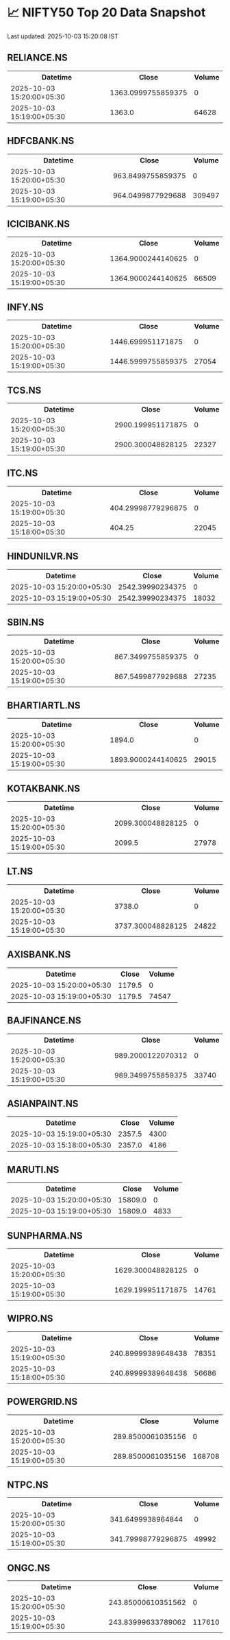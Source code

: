 # 📈 NIFTY50 Top 20 Data Snapshot

Last updated: 2025-10-03 15:20:08 IST

## RELIANCE.NS

<table>
  <tr><th>Datetime</th><th>Close</th><th>Volume</th></tr>
  <tr><td>2025-10-03 15:20:00+05:30</td><td>1363.0999755859375</td><td>0</td></tr>
  <tr><td>2025-10-03 15:19:00+05:30</td><td>1363.0</td><td>64628</td></tr>
</table>

## HDFCBANK.NS

<table>
  <tr><th>Datetime</th><th>Close</th><th>Volume</th></tr>
  <tr><td>2025-10-03 15:20:00+05:30</td><td>963.8499755859375</td><td>0</td></tr>
  <tr><td>2025-10-03 15:19:00+05:30</td><td>964.0499877929688</td><td>309497</td></tr>
</table>

## ICICIBANK.NS

<table>
  <tr><th>Datetime</th><th>Close</th><th>Volume</th></tr>
  <tr><td>2025-10-03 15:20:00+05:30</td><td>1364.9000244140625</td><td>0</td></tr>
  <tr><td>2025-10-03 15:19:00+05:30</td><td>1364.9000244140625</td><td>66509</td></tr>
</table>

## INFY.NS

<table>
  <tr><th>Datetime</th><th>Close</th><th>Volume</th></tr>
  <tr><td>2025-10-03 15:20:00+05:30</td><td>1446.699951171875</td><td>0</td></tr>
  <tr><td>2025-10-03 15:19:00+05:30</td><td>1446.5999755859375</td><td>27054</td></tr>
</table>

## TCS.NS

<table>
  <tr><th>Datetime</th><th>Close</th><th>Volume</th></tr>
  <tr><td>2025-10-03 15:20:00+05:30</td><td>2900.199951171875</td><td>0</td></tr>
  <tr><td>2025-10-03 15:19:00+05:30</td><td>2900.300048828125</td><td>22327</td></tr>
</table>

## ITC.NS

<table>
  <tr><th>Datetime</th><th>Close</th><th>Volume</th></tr>
  <tr><td>2025-10-03 15:19:00+05:30</td><td>404.29998779296875</td><td>0</td></tr>
  <tr><td>2025-10-03 15:18:00+05:30</td><td>404.25</td><td>22045</td></tr>
</table>

## HINDUNILVR.NS

<table>
  <tr><th>Datetime</th><th>Close</th><th>Volume</th></tr>
  <tr><td>2025-10-03 15:20:00+05:30</td><td>2542.39990234375</td><td>0</td></tr>
  <tr><td>2025-10-03 15:19:00+05:30</td><td>2542.39990234375</td><td>18032</td></tr>
</table>

## SBIN.NS

<table>
  <tr><th>Datetime</th><th>Close</th><th>Volume</th></tr>
  <tr><td>2025-10-03 15:20:00+05:30</td><td>867.3499755859375</td><td>0</td></tr>
  <tr><td>2025-10-03 15:19:00+05:30</td><td>867.5499877929688</td><td>27235</td></tr>
</table>

## BHARTIARTL.NS

<table>
  <tr><th>Datetime</th><th>Close</th><th>Volume</th></tr>
  <tr><td>2025-10-03 15:20:00+05:30</td><td>1894.0</td><td>0</td></tr>
  <tr><td>2025-10-03 15:19:00+05:30</td><td>1893.9000244140625</td><td>29015</td></tr>
</table>

## KOTAKBANK.NS

<table>
  <tr><th>Datetime</th><th>Close</th><th>Volume</th></tr>
  <tr><td>2025-10-03 15:20:00+05:30</td><td>2099.300048828125</td><td>0</td></tr>
  <tr><td>2025-10-03 15:19:00+05:30</td><td>2099.5</td><td>27978</td></tr>
</table>

## LT.NS

<table>
  <tr><th>Datetime</th><th>Close</th><th>Volume</th></tr>
  <tr><td>2025-10-03 15:20:00+05:30</td><td>3738.0</td><td>0</td></tr>
  <tr><td>2025-10-03 15:19:00+05:30</td><td>3737.300048828125</td><td>24822</td></tr>
</table>

## AXISBANK.NS

<table>
  <tr><th>Datetime</th><th>Close</th><th>Volume</th></tr>
  <tr><td>2025-10-03 15:20:00+05:30</td><td>1179.5</td><td>0</td></tr>
  <tr><td>2025-10-03 15:19:00+05:30</td><td>1179.5</td><td>74547</td></tr>
</table>

## BAJFINANCE.NS

<table>
  <tr><th>Datetime</th><th>Close</th><th>Volume</th></tr>
  <tr><td>2025-10-03 15:20:00+05:30</td><td>989.2000122070312</td><td>0</td></tr>
  <tr><td>2025-10-03 15:19:00+05:30</td><td>989.3499755859375</td><td>33740</td></tr>
</table>

## ASIANPAINT.NS

<table>
  <tr><th>Datetime</th><th>Close</th><th>Volume</th></tr>
  <tr><td>2025-10-03 15:19:00+05:30</td><td>2357.5</td><td>4300</td></tr>
  <tr><td>2025-10-03 15:18:00+05:30</td><td>2357.0</td><td>4186</td></tr>
</table>

## MARUTI.NS

<table>
  <tr><th>Datetime</th><th>Close</th><th>Volume</th></tr>
  <tr><td>2025-10-03 15:20:00+05:30</td><td>15809.0</td><td>0</td></tr>
  <tr><td>2025-10-03 15:19:00+05:30</td><td>15809.0</td><td>4833</td></tr>
</table>

## SUNPHARMA.NS

<table>
  <tr><th>Datetime</th><th>Close</th><th>Volume</th></tr>
  <tr><td>2025-10-03 15:20:00+05:30</td><td>1629.300048828125</td><td>0</td></tr>
  <tr><td>2025-10-03 15:19:00+05:30</td><td>1629.199951171875</td><td>14761</td></tr>
</table>

## WIPRO.NS

<table>
  <tr><th>Datetime</th><th>Close</th><th>Volume</th></tr>
  <tr><td>2025-10-03 15:19:00+05:30</td><td>240.89999389648438</td><td>78351</td></tr>
  <tr><td>2025-10-03 15:18:00+05:30</td><td>240.89999389648438</td><td>56686</td></tr>
</table>

## POWERGRID.NS

<table>
  <tr><th>Datetime</th><th>Close</th><th>Volume</th></tr>
  <tr><td>2025-10-03 15:20:00+05:30</td><td>289.8500061035156</td><td>0</td></tr>
  <tr><td>2025-10-03 15:19:00+05:30</td><td>289.8500061035156</td><td>168708</td></tr>
</table>

## NTPC.NS

<table>
  <tr><th>Datetime</th><th>Close</th><th>Volume</th></tr>
  <tr><td>2025-10-03 15:20:00+05:30</td><td>341.6499938964844</td><td>0</td></tr>
  <tr><td>2025-10-03 15:19:00+05:30</td><td>341.79998779296875</td><td>49992</td></tr>
</table>

## ONGC.NS

<table>
  <tr><th>Datetime</th><th>Close</th><th>Volume</th></tr>
  <tr><td>2025-10-03 15:20:00+05:30</td><td>243.85000610351562</td><td>0</td></tr>
  <tr><td>2025-10-03 15:19:00+05:30</td><td>243.83999633789062</td><td>117610</td></tr>
</table>

